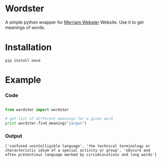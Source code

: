 
Wordster
====

A simple python wrapper for [Merriam Webster](https://www.merriam-webster.com/) Website. Use it to get meanings of words.


Installation
============

```
pip install nova
```


Example
=======

### Code

```python

from wordster import wordster

# get list of different meanings for a given word
print wordster.find_meaning("jargon")
```    
   
### Output

```
['confused unintelligible language', 'the technical terminology or characteristic idiom of a special activity or group', 'obscure and often pretentious language marked by circumlocutions and long words']
```


    